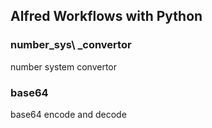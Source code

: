## Alfred Workflows with Python
### number\_sys\ _convertor
number system convertor

### base64
base64 encode and decode

